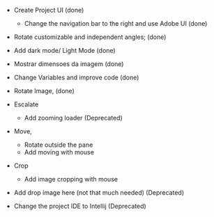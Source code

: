 

- Create Project UI (done)
  - Change the navigation bar to the right and use Adobe UI (done)
- Rotate customizable and independent angles; (done)
- Add dark mode/ Light Mode (done)
- Mostrar dimensoes da imagem (done)
- Change Variables and improve code (done)
- Rotate Image, (done)
- Escalate
  - Add zooming loader (Deprecated)


- Move,
  - Rotate outside the pane
  - Add moving with mouse

- Crop
   - Add image cropping with mouse



- Add drop image here (not that much needed) (Deprecated)
- Change the project IDE to Intellij (Deprecated)